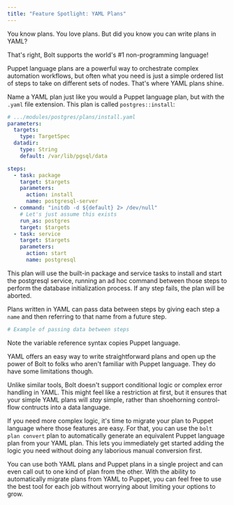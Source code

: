 ```yaml
---
title: "Feature Spotlight: YAML Plans"
---
```


You know plans. You love plans. But did you know you can write plans in YAML?

That's right, Bolt supports the world's #1 non-programming language!

Puppet language plans are a powerful way to orchestrate complex automation workflows, but often what you need is just a simple ordered list of steps to take on different sets of nodes. That's where YAML plans shine.

Name a YAML plan just like you would a Puppet language plan, but with the `.yaml` file extension. This plan is called `postgres::install`:

```yaml
# .../modules/postgres/plans/install.yaml
parameters:
  targets:
    type: TargetSpec
  datadir:
    type: String
    default: /var/lib/pgsql/data

steps:
  - task: package
    target: $targets
    parameters:
      action: install
      name: postgresql-server
  - command: "initdb -d ${default} 2> /dev/null"
    # Let's just assume this exists
    run_as: postgres
    target: $targets
  - task: service
    target: $targets
    parameters:
      action: start
      name: postgresql
```

This plan will use the built-in package and service tasks to install and start the postgresql service, running an ad hoc command between those steps to perform the database initialization process. If any step fails, the plan will be aborted.

Plans written in YAML can pass data between steps by giving each step a `name` and then referring to that name from a future step.

```yaml
# Example of passing data between steps
```

Note the variable reference syntax copies Puppet language.

YAML offers an easy way to write straightforward plans and open up the power of Bolt to folks who aren't familiar with Puppet language. They do have some limitations though.

Unlike similar tools, Bolt doesn't support conditional logic or complex error handling in YAML. This might feel like a restriction at first, but it ensures that your simple YAML plans will _stay_ simple, rather than shoehorning control-flow contructs into a data language.

If you need more complex logic, it's time to migrate your plan to Puppet language where those features are easy. For that, you can use the `bolt plan convert` plan to automatically generate an equivalent Puppet language plan from your YAML plan. This lets you immediately get started adding the logic you need without doing any laborious manual conversion first.

You can use both YAML plans and Puppet plans in a single project and can even call out to one kind of plan from the other. With the ability to automatically migrate plans from YAML to Puppet, you can feel free to use the best tool for each job without worrying about limiting your options to grow.
